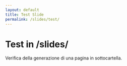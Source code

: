 ```yaml
---
layout: default
title: Test Slide
permalink: /slides/test/
---
```


# Test in /slides/

Verifica della generazione di una pagina in sottocartella.
